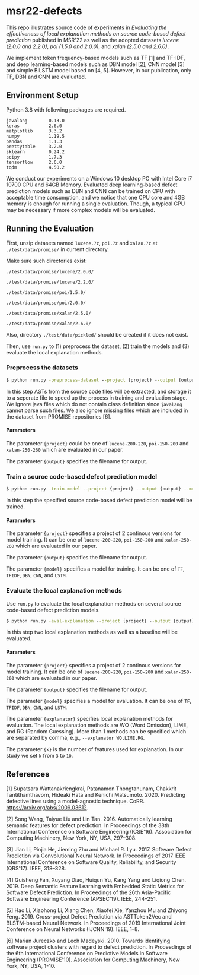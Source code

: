 # msr22-defects
This repo illustrates source code of experiments in 
*Evaluating the effectiveness of local explanation methods on 
source code-based defect prediction* published in MSR'22 as well 
as the adopted datasets *lucene (2.0.0 and 2.2.0)*, *poi (1.5.0 and 2.0.0)*, 
and *xalan (2.5.0 and 2.6.0)*.

We implement token frequency-based models such as TF [1] and TF-IDF, 
and deep learning-based models such as DBN model [2], CNN model [3] and 
simple BiLSTM model based on [4, 5]. However, in our publication, only TF, DBN
and CNN are evaluated.
## Environment Setup
Python 3.8 with following packages are required.
```
javalang        0.13.0
keras           2.6.0
matplotlib      3.3.2
numpy           1.19.5
pandas          1.1.3
prettytable     3.2.0
sklearn         0.24.2
scipy           1.7.3
tensorflow      2.6.0
tqdm            4.50.2
```
We conduct our experiments on a Windows 10 desktop PC with Intel Core i7 10700 CPU and 64GB Memory. 
Evaluated deep learning-based defect prediction models such as DBN and CNN can be
trained on CPU with acceptable time consumption, and we notice that one CPU core and 
4GB memory is enough for running a single evaluation. Though, a typical GPU may be necessary 
if more complex models will be evaluated.

## Running the Evaluation

First, unzip datasets named `lucene.7z`, `poi.7z` and `xalan.7z` at `./test/data/promise/` in current directory.

Make sure such directories exist:

`./test/data/promise/lucene/2.0.0/`

`./test/data/promise/lucene/2.2.0/`

`./test/data/promise/poi/1.5.0/`

`./test/data/promise/poi/2.0.0/`

`./test/data/promise/xalan/2.5.0/`

`./test/data/promise/xalan/2.6.0/`

Also, directory `./test/data/pickled/` should be created if it does not exist.

Then, use `run.py` to (1) preprocess the dataset, (2) train the models and (3) evaluate the local explanation
methods.

### Preprocess the datasets 
```cmd
$ python run.py -preprocess-dataset --project {project} --output {output}
```
In this step ASTs from the source code files will be extracted, and storage it to a seperate file to speed up 
the process in training and evaluation stage. We ignore java files which do not contain class definition since `javalang` cannot parse
such files. We also ignore missing files which are included in the dataset from PROMISE repositories [6].
#### Parameters
The parameter `{project}` could be one of `lucene-200-220`, `poi-150-200` and `xalan-250-260` which are 
evaluated in our paper. 

The parameter `{output}` specifies the filename for output. 

### Train a source code-based defect prediction model
```cmd
$ python run.py -train-model --project {project} --output {output} --model {model}
```
In this step the specified source code-based defect prediction model will be trained.

#### Parameters

The parameter `{project}` specifies a project of 2 continous versions for model training. It can be 
one of `lucene-200-220`, `poi-150-200` and `xalan-250-260` which are evaluated in our paper. 

The parameter `{output}` specifies the filename for output. 

The parameter `{model}`  specifies a model for training. It can be one of `TF`, `TFIDF`, `DBN`, 
`CNN`, and `LSTM`.

### Evaluate the local explanation methods
Use `run.py` to evaluate the local explanation methods on several source code-based defect prediction models.
```cmd
$ python run.py -eval-explanation --project {project} --output {output} --model {model} --k {k}
```
In this step two local explanation methods as well as a baseline will be evaluated.

#### Parameters
The parameter `{project}` specifies a project of 2 continous versions for model training. It can be 
one of `lucene-200-220`, `poi-150-200` and `xalan-250-260` which are evaluated in our paper. 

The parameter `{output}` specifies the filename for output. 

The parameter `{model}`  specifies a model for evaluation. It can be one of `TF`, `TFIDF`, `DBN`, 
`CNN`, and `LSTM`.

The parameter `{explanator}` specifies local explanation methods for evaluation. The local explanation
methods are WO (Word Omission), LIME, and RG (Random Guessing). More than 1 methods can be specified 
which are separated by comma, e.g., `--explanator WO,LIME,RG`.

The parameter `{k}` is the number of features used for explanation. In our study we set `k` from 
`3` to `10`.

## References
[1] Supatsara Wattanakriengkrai, Patanamon Thongtanunam, Chakkrit Tantithamthavorn, Hideaki Hata 
and Kenichi Matsumoto. 2020. Predicting defective lines using a model-agnostic technique. 
CoRR. https://arxiv.org/abs/2009.03612.

[2] Song Wang, Taiyue Liu and Lin Tan. 2016. Automatically learning semantic features for defect 
prediction. In Proceedings of the 38th International Conference on Software Engineering (ICSE'16). 
Association for Computing Machinery, New York, NY, USA, 297–308. 

[3]	Jian Li, Pinjia He, Jieming Zhu and Michael R. Lyu. 2017. Software Defect Prediction via 
Convolutional Neural Network. In Proceedings of 2017 IEEE International Conference on Software 
Quality, Reliability, and Security (QRS'17). IEEE, 318–328.

[4] Guisheng Fan, Xuyang Diao, Huiqun Yu, Kang Yang and Liqiong Chen. 2019. Deep Semantic Feature 
Learning with Embedded Static Metrics for Software Defect Prediction. In Proceedings of the 26th 
Asia-Pacific Software Engineering Conference (APSEC'19). IEEE, 244–251.

[5] Hao Li, Xiaohong Li, Xiang Chen, Xiaofei Xie, Yanzhou Mu and Zhiyong Feng. 2019. Cross-project 
Defect Prediction via ASTToken2Vec and BLSTM-based Neural Network. In Proceedings of 2019 
International Joint Conference on Neural Networks (IJCNN'19). IEEE, 1–8.

[6] Marian Jureczko and Lech Madeyski. 2010. Towards identifying software project clusters with 
regard to defect prediction. In Proceedings of the 6th International Conference on Predictive Models
in Software Engineering (PROMISE'10). Association for Computing Machinery, New York, NY, USA, 1-10.
